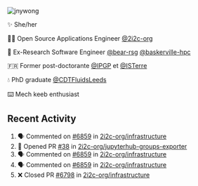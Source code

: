 ![jnywong](https://readme-typing-svg.demolab.com/?font=Intel+One+Mono&size=36&duration=3000&pause=1000&color=6bc46d&vCenter=true&width=170&lines=jnywong)

✨ She/her

👩‍💻 Open Source Applications Engineer [@2i2c-org](https://2i2c.org/)

🐻 Ex-Research Software Engineer [@bear-rsg](https://github.com/bear-rsg) [@baskerville-hpc](https://github.com/baskerville-hpc) 

🇫🇷 Former post-doctorante [@IPGP](https://github.com/IPGP) et [@ISTerre](https://www.isterre.fr/) 

💧 PhD graduate [@CDTFluidsLeeds](https://fluid-dynamics.leeds.ac.uk/) 

⌨️ Mech keeb enthusiast 

## Recent Activity 

<!--START_SECTION:activity-->
1. 🗣 Commented on [#6859](https://github.com/2i2c-org/infrastructure/issues/6859#issuecomment-3431890113) in [2i2c-org/infrastructure](https://github.com/2i2c-org/infrastructure)
2. 💪 Opened PR [#38](undefined) in [2i2c-org/jupyterhub-groups-exporter](https://github.com/2i2c-org/jupyterhub-groups-exporter)
3. 🗣 Commented on [#6859](https://github.com/2i2c-org/infrastructure/issues/6859#issuecomment-3427317615) in [2i2c-org/infrastructure](https://github.com/2i2c-org/infrastructure)
4. 🗣 Commented on [#6859](https://github.com/2i2c-org/infrastructure/issues/6859#issuecomment-3427301632) in [2i2c-org/infrastructure](https://github.com/2i2c-org/infrastructure)
5. ❌ Closed PR [#6798](undefined) in [2i2c-org/infrastructure](https://github.com/2i2c-org/infrastructure)
<!--END_SECTION:activity-->
